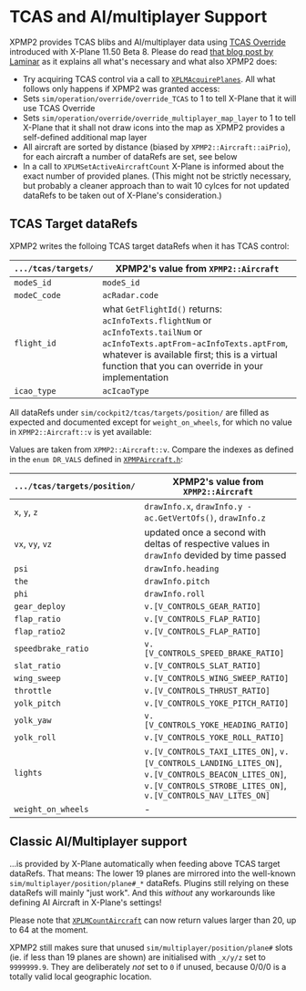 TCAS and AI/multiplayer Support
==

XPMP2 provides TCAS blibs and AI/multiplayer data using
[TCAS Override](https://developer.x-plane.com/article/overriding-tcas-and-providing-traffic-information/)
introduced with X-Plane 11.50 Beta 8. Please do read
[that blog post by Laminar](https://developer.x-plane.com/article/overriding-tcas-and-providing-traffic-information/)
as it explains all what's necessary and what also XPMP2 does:

- Try acquiring TCAS control via a call to
  [`XPLMAcquirePlanes`](https://developer.x-plane.com/sdk/XPLMPlanes/#XPLMAcquirePlanes).
  All what follows only happens if XPMP2 was granted access:
- Sets `sim/operation/override/override_TCAS` to 1 to tell X-Plane that it
  will use TCAS Override
- Sets `sim/operation/override/override_multiplayer_map_layer` to 1 to tell
  X-Plane that it shall not draw icons into the map as XPMP2 provides
  a self-defined additional map layer
- All aircraft are sorted by distance (biased by `XPMP2::Aircraft::aiPrio`),
  for each aircraft a number of dataRefs are set, see below
- In a call to `XPLMSetActiveAircraftCount` X-Plane is informed about
  the exact number of provided planes. (This might not be strictly necessary,
  but probably a cleaner approach than to wait 10 cylces for not
  updated dataRefs to be taken out of X-Plane's consideration.)

TCAS Target dataRefs
--

XPMP2 writes the folloing TCAS target dataRefs when it has TCAS control:

`.../tcas/targets/` | XPMP2's value from `XPMP2::Aircraft`
------------------- | --------------------
`modeS_id`          | `modeS_id`
`modeC_code`        | `acRadar.code`
`flight_id`         | what `GetFlightId()` returns: `acInfoTexts.flightNum` or `acInfoTexts.tailNum` or `acInfoTexts.aptFrom`-`acInfoTexts.aptFrom`, whatever is available first; this is a virtual function that you can override in your implementation
`icao_type`         | `acIcaoType`

All dataRefs under `sim/cockpit2/tcas/targets/position/` are filled as expected
and documented except for `weight_on_wheels`, for which no value in
`XPMP2::Aircraft::v` is yet available:

Values are taken from `XPMP2::Aircraft::v`. Compare the indexes as defined
in the `enum DR_VALS` defined in [`XPMPAircraft.h`](html/XPMPAircraft_8h.html):

`.../tcas/targets/position/` | XPMP2's value from `XPMP2::Aircraft`
---------------------------- | ---------------------
`x`, `y`, `z`                | `drawInfo.x`, `drawInfo.y - ac.GetVertOfs()`, `drawInfo.z`
`vx`, `vy`, `vz`             | updated once a second with deltas of respective values in `drawInfo` devided by time passed
`psi`                        | `drawInfo.heading`
`the`                        | `drawInfo.pitch`
`phi`                        | `drawInfo.roll`
`gear_deploy`                | `v.[V_CONTROLS_GEAR_RATIO]`
`flap_ratio`                 | `v.[V_CONTROLS_FLAP_RATIO]`
`flap_ratio2`                | `v.[V_CONTROLS_FLAP_RATIO]`
`speedbrake_ratio`           | `v.[V_CONTROLS_SPEED_BRAKE_RATIO]`
`slat_ratio`                 | `v.[V_CONTROLS_SLAT_RATIO]`
`wing_sweep`                 | `v.[V_CONTROLS_WING_SWEEP_RATIO]`
`throttle`                   | `v.[V_CONTROLS_THRUST_RATIO]`
`yolk_pitch`                 | `v.[V_CONTROLS_YOKE_PITCH_RATIO]`
`yolk_yaw`                   | `v.[V_CONTROLS_YOKE_HEADING_RATIO]`
`yolk_roll`                  | `v.[V_CONTROLS_YOKE_ROLL_RATIO]`
`lights`                     | `v.[V_CONTROLS_TAXI_LITES_ON]`, `v.[V_CONTROLS_LANDING_LITES_ON]`, `v.[V_CONTROLS_BEACON_LITES_ON]`, `v.[V_CONTROLS_STROBE_LITES_ON]`, `v.[V_CONTROLS_NAV_LITES_ON]`
`weight_on_wheels`           | -

Classic AI/Multiplayer support
--

...is provided by X-Plane automatically when feeding above TCAS target dataRefs.
That means: The lower 19 planes are mirrored into the well-known
`sim/multiplayer/position/plane#_*` dataRefs. Plugins still relying on these
dataRefs will mainly "just work". And this _without_ any workarounds like
defining AI Aircraft in X-Plane's settings!

Please note that
[`XPLMCountAircraft`](https://developer.x-plane.com/sdk/XPLMPlanes/#XPLMCountAircraft)
can now return values larger than 20,
up to 64 at the moment.

XPMP2 still makes sure that unused `sim/multiplayer/position/plane#` slots
(ie. if less than 19 planes are shown) are initialised with `_x/y/z` set to `9999999.9`.
They are deliberately _not_ set to `0` if unused, because 0/0/0 is a totally
valid local geographic location.
